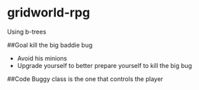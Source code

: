 # gridworld-rpg
Using b-trees

##Goal 
kill the big baddie bug

* Avoid his minions
* Upgrade yourself to better prepare yourself to kill the big bug


##Code
Buggy class is the one that controls the player